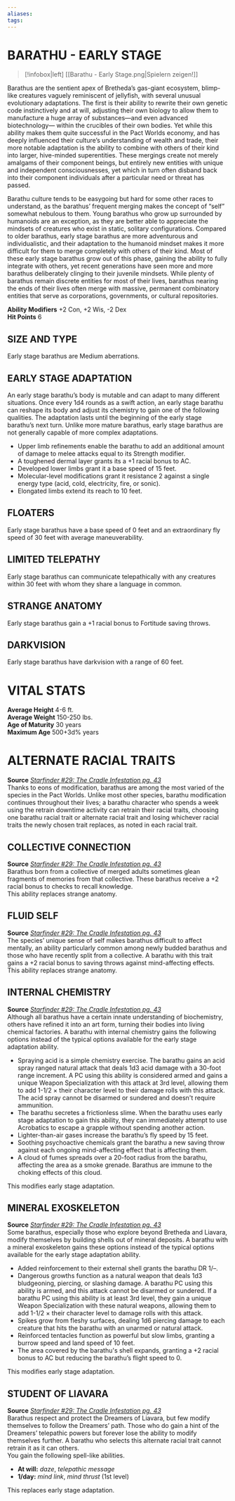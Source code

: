 ```yaml
---
aliases: 
tags: 
---
```

# BARATHU - EARLY STAGE

> [!infobox|left]
>  [[Barathu - Early Stage.png|Spielern zeigen!]]
> 
Barathus are the sentient apex of Bretheda’s gas-giant ecosystem, blimp-like creatures vaguely reminiscent of jellyfish, with several unusual evolutionary adaptations. The first is their ability to rewrite their own genetic code instinctively and at will, adjusting their own biology to allow them to manufacture a huge array of substances—and even advanced biotechnology— within the crucibles of their own bodies. Yet while this ability makes them quite successful in the Pact Worlds economy, and has deeply influenced their culture’s understanding of wealth and trade, their more notable adaptation is the ability to combine with others of their kind into larger, hive-minded superentities. These mergings create not merely amalgams of their component beings, but entirely new entities with unique and independent consciousnesses, yet which in turn often disband back into their component individuals after a particular need or threat has passed.  
  
Barathu culture tends to be easygoing but hard for some other races to understand, as the barathus’ frequent merging makes the concept of “self” somewhat nebulous to them. Young barathus who grow up surrounded by humanoids are an exception, as they are better able to appreciate the mindsets of creatures who exist in static, solitary configurations. Compared to older barathus, early stage barathus are more adventurous and individualistic, and their adaptation to the humanoid mindset makes it more difficult for them to merge completely with others of their kind. Most of these early stage barathus grow out of this phase, gaining the ability to fully integrate with others, yet recent generations have seen more and more barathus deliberately clinging to their juvenile mindsets. While plenty of barathus remain discrete entities for most of their lives, barathus nearing the ends of their lives often merge with massive, permanent combinatory entities that serve as corporations, governments, or cultural repositories.  
  
**Ability Modifiers** +2 Con, +2 Wis, -2 Dex  
**Hit Points** 6

## SIZE AND TYPE

Early stage barathus are Medium aberrations.  

## EARLY STAGE ADAPTATION

An early stage barathu’s body is mutable and can adapt to many different situations. Once every 1d4 rounds as a swift action, an early stage barathu can reshape its body and adjust its chemistry to gain one of the following qualities. The adaptation lasts until the beginning of the early stage barathu’s next turn. Unlike more mature barathus, early stage barathus are not generally capable of more complex adaptations. 

-   Upper limb refinements enable the barathu to add an additional amount of damage to melee attacks equal to its Strength modifier.
-   A toughened dermal layer grants its a +1 racial bonus to AC.
-   Developed lower limbs grant it a base speed of 15 feet.
-   Molecular-level modifications grant it resistance 2 against a single energy type (acid, cold, electricity, fire, or sonic).
-   Elongated limbs extend its reach to 10 feet.

  

## FLOATERS

Early stage barathus have a base speed of 0 feet and an extraordinary fly speed of 30 feet with average maneuverability.  

## LIMITED TELEPATHY

Early stage barathus can communicate telepathically with any creatures within 30 feet with whom they share a language in common.  

## STRANGE ANATOMY

Early stage barathus gain a +1 racial bonus to Fortitude saving throws.  

## DARKVISION

Early stage barathus have darkvision with a range of 60 feet.

# VITAL STATS

**Average Height** 4-6 ft.  
**Average Weight** 150-250 lbs.  
**Age of Maturity** 30 years  
**Maximum Age** 500+3d% years

# ALTERNATE RACIAL TRAITS

**Source** [_Starfinder #29: The Cradle Infestation pg. 43_](https://paizo.com/products/btq021f1?Starfinder-Adventure-Path-29-The-Cradle-Infestation)  
Thanks to eons of modification, barathus are among the most varied of the species in the Pact Worlds. Unlike most other species, barathu modification continues throughout their lives; a barathu character who spends a week using the retrain downtime activity can retrain their racial traits, choosing one barathu racial trait or alternate racial trait and losing whichever racial traits the newly chosen trait replaces, as noted in each racial trait.

## COLLECTIVE CONNECTION

**Source** [_Starfinder #29: The Cradle Infestation pg. 43_](https://paizo.com/products/btq021f1?Starfinder-Adventure-Path-29-The-Cradle-Infestation)  
Barathus born from a collective of merged adults sometimes glean fragments of memories from that collective. These barathus receive a +2 racial bonus to checks to recall knowledge.  
This ability replaces strange anatomy.

## FLUID SELF

**Source** [_Starfinder #29: The Cradle Infestation pg. 43_](https://paizo.com/products/btq021f1?Starfinder-Adventure-Path-29-The-Cradle-Infestation)  
The species’ unique sense of self makes barathus difficult to affect mentally, an ability particularly common among newly budded barathus and those who have recently split from a collective. A barathu with this trait gains a +2 racial bonus to saving throws against mind-affecting effects.  
This ability replaces strange anatomy.

## INTERNAL CHEMISTRY

**Source** [_Starfinder #29: The Cradle Infestation pg. 43_](https://paizo.com/products/btq021f1?Starfinder-Adventure-Path-29-The-Cradle-Infestation)  
Although all barathus have a certain innate understanding of biochemistry, others have refined it into an art form, turning their bodies into living chemical factories. A barathu with internal chemistry gains the following options instead of the typical options available for the early stage adaptation ability. 

-   Spraying acid is a simple chemistry exercise. The barathu gains an acid spray ranged natural attack that deals 1d3 acid damage with a 30-foot range increment. A PC using this ability is considered armed and gains a unique Weapon Specialization with this attack at 3rd level, allowing them to add 1-1/2 × their character level to their damage rolls with this attack. The acid spray cannot be disarmed or sundered and doesn't require ammunition.
-   The barathu secretes a frictionless slime. When the barathu uses early stage adaptation to gain this ability, they can immediately attempt to use Acrobatics to escape a grapple without spending another action.
-   Lighter-than-air gases increase the barathu’s fly speed by 15 feet.
-   Soothing psychoactive chemicals grant the barathu a new saving throw against each ongoing mind-affecting effect that is affecting them.
-   A cloud of fumes spreads over a 20-foot radius from the barathu, affecting the area as a smoke grenade. Barathus are immune to the choking effects of this cloud.

This modifies early stage adaptation.

## MINERAL EXOSKELETON

**Source** [_Starfinder #29: The Cradle Infestation pg. 43_](https://paizo.com/products/btq021f1?Starfinder-Adventure-Path-29-The-Cradle-Infestation)  
Some barathus, especially those who explore beyond Bretheda and Liavara, modify themselves by building shells out of mineral deposits. A barathu with a mineral exoskeleton gains these options instead of the typical options available for the early stage adaptation ability. 

-   Added reinforcement to their external shell grants the barathu DR 1/–.
-   Dangerous growths function as a natural weapon that deals 1d3 bludgeoning, piercing, or slashing damage. A barathu PC using this ability is armed, and this attack cannot be disarmed or sundered. If a barathu PC using this ability is at least 3rd level, they gain a unique Weapon Specialization with these natural weapons, allowing them to add 1-1/2 × their character level to damage rolls with this attack.
-   Spikes grow from fleshy surfaces, dealing 1d6 piercing damage to each creature that hits the barathu with an unarmed or natural attack.
-   Reinforced tentacles function as powerful but slow limbs, granting a burrow speed and land speed of 10 feet.
-   The area covered by the barathu's shell expands, granting a +2 racial bonus to AC but reducing the barathu’s flight speed to 0.

This modifies early stage adaptation.

## STUDENT OF LIAVARA

**Source** [_Starfinder #29: The Cradle Infestation pg. 43_](https://paizo.com/products/btq021f1?Starfinder-Adventure-Path-29-The-Cradle-Infestation)  
Barathus respect and protect the Dreamers of Liavara, but few modify themselves to follow the Dreamers’ path. Those who do gain a hint of the Dreamers’ telepathic powers but forever lose the ability to modify themselves further. A barathu who selects this alternate racial trait cannot retrain it as it can others.  
You gain the following spell-like abilities. 

-   **At will:** _daze_, _telepathic message_
-   **1/day:** _mind link_, _mind thrust_ (1st level)

This replaces early stage adaptation.
